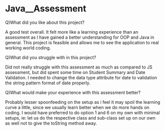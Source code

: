# Java__Assessment

Q)What did you like about this project?

A good test overall. It felt more like a learning experience than an assessment as I have gained a better understanding for OOP and Java in general. 
This project is feasible and allows me to see the application to real working world coding. 


Q)What did you struggle with in this project?

Did not really struggle with this assessment as much as compared to JS assessment, but did spent some time on Student Summary and Date Validation. I needed to change the data type attribute for date to validation the string pattern format of date properly. 


Q)What would make your experience with this assessment better?

Probably lesser spoonfeeding on the setup as i feel it may spoil the learning curve a little, since we usually learn better when we do more hands on coding.
I would have preferred to do option 1 and 6 on my own with minimal setups, ie: let us do the respective class and sub-class set up on our own as well not to give the toString method away. 


